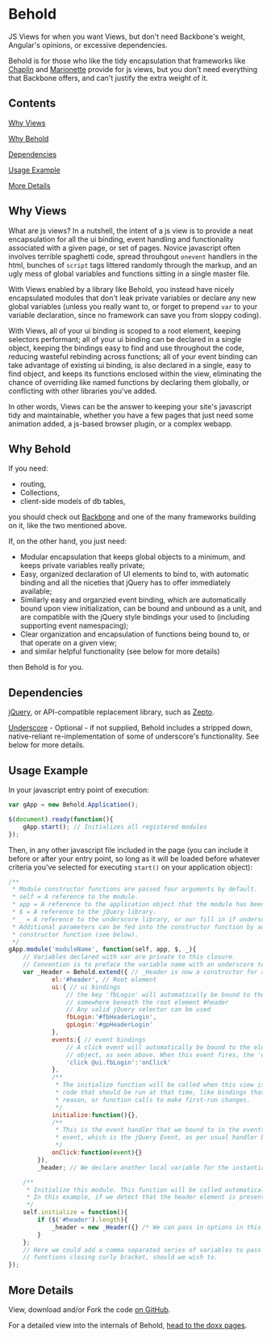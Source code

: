 Behold
======
JS Views for when you want Views, but don't need Backbone's weight, Angular's opinions, or excessive dependencies.

Behold is for those who like the tidy encapsulation that frameworks like [Chaplin](https://github.com/chaplinjs/chaplin)
and [Marionette](http://marionettejs.com/) provide for js views, but you don't need everything that Backbone offers,
and can't justify the extra weight of it.

Contents
--------

[Why Views](#why-views)

[Why Behold](#why-behold)

[Dependencies](#dependencies)

[Usage Example](#usage-example)

[More Details](#more-details)

Why Views
-----------
What are js views? In a nutshell, the intent of a js view is to provide a neat encapsulation for all the ui binding,
event handling and functionality associated with a given page, or set of pages. Novice javascript often involves
terrible spaghetti code, spread throuhgout ```onevent``` handlers in the html, bunches of ```script``` tags littered
randomly through the markup, and an ugly mess of global variables and functions sitting in a single master file.

With Views enabled by a library like Behold, you instead have nicely encapsulated modules that don't leak private
variables or declare any new global variables (unless you really want to, or forget to prepend ```var``` to your
variable declaration, since no framework can save you from sloppy coding).

With Views, all of your ui binding is scoped to a root element, keeping selectors performant; all of your ui binding can
be declared in a single object, keeping the bindings easy to find and use throughout the code, reducing wasteful
rebinding across functions; all of your event binding can take advantage of existing ui binding, is also declared
in a single, easy to find object, and keeps its functions enclosed within the view, eliminating the chance of
overriding like named functions by declaring them globally, or conflicting with other libraries you've added.

In other words, Views can be the answer to keeping your site's javascript tidy and maintainable, whether you have a
few pages that just need some animation added, a js-based browser plugin, or a complex webapp.

Why Behold
----------
If you need:
* routing,
* Collections,
* client-side models of db tables,

you should check out [Backbone](http://backbonejs.org/) and one of the many frameworks building on it,
like the two mentioned above.

If, on the other hand, you just need:
* Modular encapsulation that keeps global objects to a minimum, and keeps private variables really private;
* Easy, organized declaration of UI elements to bind to, with automatic binding and all the niceties that jQuery
has to offer immediately available;
* Similarly easy and organzied event binding, which are automatically bound upon view initialization, can be bound and
unbound as a unit, and are compatible with the jQuery style bindings your used to (including supporting event
namespacing);
* Clear organization and encapsulation of functions being bound to, or that operate on a given view;
* and similar helpful functionality (see below for more details)

then Behold is for you.

Dependencies
------------
[jQuery](https://jquery.com), or API-compatible replacement library, such as [Zepto](http://zeptojs.com/).

[Underscore](http://underscorejs.org/) - Optional - if not supplied, Behold includes a stripped down, native-reliant
re-implementation of some of underscore's functionality. See below for more details.

Usage Example
-------------

In your javascript entry point of execution:
```javascript
var gApp = new Behold.Application();

$(document).ready(function(){
    gApp.start(); // Initializes all registered modules
});
```

Then, in any other javascript file included in the page (you can include it before or after your entry point, so long
as it will be loaded before whatever criteria you've selected for executing ```start()``` on your application object):
```javascript
/**
 * Module constructor functions are passed four arguments by default.
 * self = A reference to the module.
 * app = A reference to the application object that the module has been registered on.
 * $ = A reference to the jQuery library.
 * _ = A reference to the underscore library, or our fill in if underscore is not present and passed in.
 * Additional parameters can be fed into the constructor function by adding them, comma seperated, after the
 * constructor function (see below).
 */
gApp.module('moduleName', function(self, app, $, _){
    // Variables declared with var are private to this closure.
    // Convention is to preface the variable name with an underscore to visually indicate this.
    var _Header = Behold.extend({ // _Header is now a constructor for a new Behold View.
            el:'#header', // Root element
            ui:{ // ui bindings
                // the key 'fbLogin' will automatically be bound to the element with the id #fbHeaderLogin, found
                // somewhere beneath the root element #header
                // Any valid jQuery selector can be used
                fbLogin:'#fbHeaderLogin',
                gpLogin:'#gpHeaderLogin'
            },
            events:{ // event bindings
                // A click event will automatically be bound to the element with the key 'fbLogin' within the ui
                // object, as seen above. When this event fires, the 'onClick' handler within this view will be triggered.
                'click @ui.fbLogin':'onClick'
            },
            /**
             * The initialize function will be called when this view is instantatied, and is the perfect place to put
             * code that should be run at that time, like bindings that can't live in the events object for whatever
             * reason, or function calls to make first-run changes.
             */
            initialize:function(){},
            /**
             * This is the event handler that we bound to in the events object, above. Notice it takes one parameter,
             * event, which is the jQuery Event, as per usual handler behaviour.
             */
            onClick:function(event){}
        }),
        _header; // We declare another local variable for the instantiated view.

    /**
     * Initialize this module. This function will be called automatically by Behold.Application.start().
     * In this example, if we detect that the header element is present, we instantiate the Header view.
     */
    self.initialize = function(){
        if ($('#header').length){
            _header = new _Header({} /* We can pass in options in this object, that will be available via this.options in the view */);
        }
    };
    // Here we could add a comma separated series of variables to pass into the module constructor function, after the
    // functions closing curly bracket, should we wish to.
});
```

More Details
------------
View, download and/or Fork the code [on GitHub](https://github.com/SaneMethod/Behold).

For a detailed view into the internals of Behold,
[head to the doxx pages](http://sanemethod.github.io/Behold/Behold.js.html).